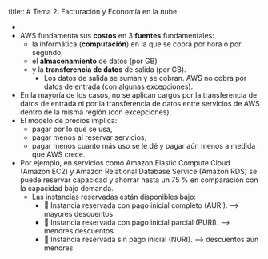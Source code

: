 title:: # Tema 2: Facturación y Economía en la nube

-
- AWS fundamenta sus **costos** en 3 **fuentes** fundamentales:
	- la informática (**computación**) en la que se cobra por hora o por segundo,
	- el **almacenamiento** de datos (por GB)
	- y la **transferencia de datos** de salida (por GB).
		- Los datos de salida se suman y se cobran. AWS no cobra por datos de entrada (con algunas excepciones).
- En la mayoría de los casos, no se aplican cargos por la transferencia de datos de entrada ni por la transferencia de datos entre servicios de AWS dentro de la misma región (con excepciones).
- El modelo de precios implica:
	- pagar por lo que se usa,
	- pagar menos al reservar servicios,
	- pagar menos cuanto más uso se le dé y pagar aún menos a medida que AWS crece.
- Por ejemplo, en servicios como Amazon Elastic Compute Cloud (Amazon EC2) y Amazon Relational Database Service (Amazon RDS) se puede reservar capacidad y ahorrar hasta un 75 % en comparación con la capacidad bajo demanda.
	- Las instancias reservadas están disponibles bajo:
		-  Instancia reservada con pago inicial completo (AURI). --> mayores descuentos
		-  Instancia reservada con pago inicial parcial (PURI). --> menores descuentos
		-  Instancia reservada sin pago inicial (NURI). --> descuentos aún menores